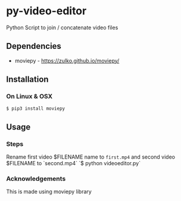 # py-video-editor
Python Script to join / concatenate video files

## Dependencies 
* moviepy - https://zulko.github.io/moviepy/

## Installation
### On Linux & OSX
`$ pip3 install moviepy`

## Usage
### Steps
Rename first video $FILENAME name to `first.mp4` and second video $FILENAME to `second.mp4`
`$ python videoeditor.py`

### Acknowledgements 
This is made using moviepy library
